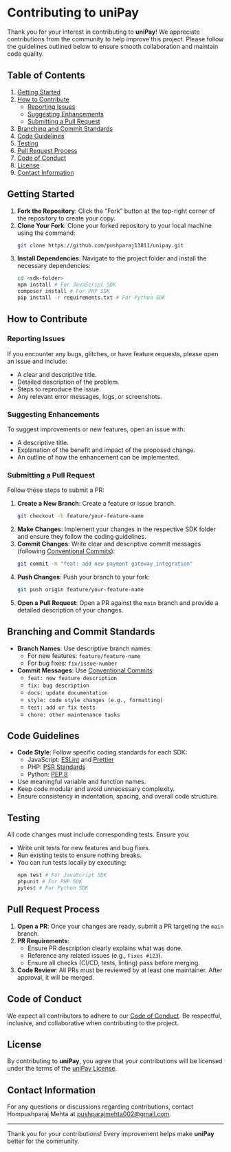 # Contributing to uniPay

Thank you for your interest in contributing to **uniPay**! We appreciate contributions from the community to help improve this project. Please follow the guidelines outlined below to ensure smooth collaboration and maintain code quality.

## Table of Contents

1. [Getting Started](#getting-started)
2. [How to Contribute](#how-to-contribute)
   - [Reporting Issues](#reporting-issues)
   - [Suggesting Enhancements](#suggesting-enhancements)
   - [Submitting a Pull Request](#submitting-a-pull-request)
3. [Branching and Commit Standards](#branching-and-commit-standards)
4. [Code Guidelines](#code-guidelines)
5. [Testing](#testing)
6. [Pull Request Process](#pull-request-process)
7. [Code of Conduct](#code-of-conduct)
8. [License](#license)
9. [Contact Information](#contact-information)

## Getting Started

1. **Fork the Repository**: Click the “Fork” button at the top-right corner of the repository to create your copy.
2. **Clone Your Fork**: Clone your forked repository to your local machine using the command:
   ```bash
   git clone https://github.com/pushparaj13811/unipay.git
   ```
3. **Install Dependencies**: Navigate to the project folder and install the necessary dependencies:
   ```bash
   cd <sdk-folder>
   npm install # For JavaScript SDK
   composer install # For PHP SDK
   pip install -r requirements.txt # For Python SDK
   ```

## How to Contribute

### Reporting Issues

If you encounter any bugs, glitches, or have feature requests, please open an issue and include:
- A clear and descriptive title.
- Detailed description of the problem.
- Steps to reproduce the issue.
- Any relevant error messages, logs, or screenshots.

### Suggesting Enhancements

To suggest improvements or new features, open an issue with:
- A descriptive title.
- Explanation of the benefit and impact of the proposed change.
- An outline of how the enhancement can be implemented.

### Submitting a Pull Request

Follow these steps to submit a PR:

1. **Create a New Branch**: Create a feature or issue branch.
   ```bash
   git checkout -b feature/your-feature-name
   ```
2. **Make Changes**: Implement your changes in the respective SDK folder and ensure they follow the coding guidelines.
3. **Commit Changes**: Write clear and descriptive commit messages (following [Conventional Commits](https://www.conventionalcommits.org)):
   ```bash
   git commit -m "feat: add new payment gateway integration"
   ```
4. **Push Changes**: Push your branch to your fork:
   ```bash
   git push origin feature/your-feature-name
   ```
5. **Open a Pull Request**: Open a PR against the `main` branch and provide a detailed description of your changes.

## Branching and Commit Standards

- **Branch Names**: Use descriptive branch names:
  - For new features: `feature/feature-name`
  - For bug fixes: `fix/issue-number`
- **Commit Messages**: Use [Conventional Commits](https://www.conventionalcommits.org):
  - `feat: new feature description`
  - `fix: bug description`
  - `docs: update documentation`
  - `style: code style changes (e.g., formatting)`
  - `test: add or fix tests`
  - `chore: other maintenance tasks`

## Code Guidelines

- **Code Style**: Follow specific coding standards for each SDK:
  - JavaScript: [ESLint](https://eslint.org/) and [Prettier](https://prettier.io/)
  - PHP: [PSR Standards](https://www.php-fig.org/psr/)
  - Python: [PEP 8](https://www.python.org/dev/peps/pep-0008/)
- Use meaningful variable and function names.
- Keep code modular and avoid unnecessary complexity.
- Ensure consistency in indentation, spacing, and overall code structure.
  
## Testing

All code changes must include corresponding tests. Ensure you:
- Write unit tests for new features and bug fixes.
- Run existing tests to ensure nothing breaks.
- You can run tests locally by executing:
   ```bash
   npm test # For JavaScript SDK
   phpunit # For PHP SDK
   pytest # For Python SDK
   ```

## Pull Request Process

1. **Open a PR**: Once your changes are ready, submit a PR targeting the `main` branch.
2. **PR Requirements**:
   - Ensure PR description clearly explains what was done.
   - Reference any related issues (e.g., `Fixes #123`).
   - Ensure all checks (CI/CD, tests, linting) pass before merging.
3. **Code Review**: All PRs must be reviewed by at least one maintainer. After approval, it will be merged.

## Code of Conduct

We expect all contributors to adhere to our [Code of Conduct](CODE_OF_CONDUCT.md). Be respectful, inclusive, and collaborative when contributing to the project.

## License

By contributing to **uniPay**, you agree that your contributions will be licensed under the terms of the [uniPay License](LICENSE).

## Contact Information

For any questions or discussions regarding contributions, contact Hompushparaj Mehta at [pushparajmehta002@gmail.com](mailto:pushparajmehta002@gmail.com).

---

Thank you for your contributions! Every improvement helps make **uniPay** better for the community.
